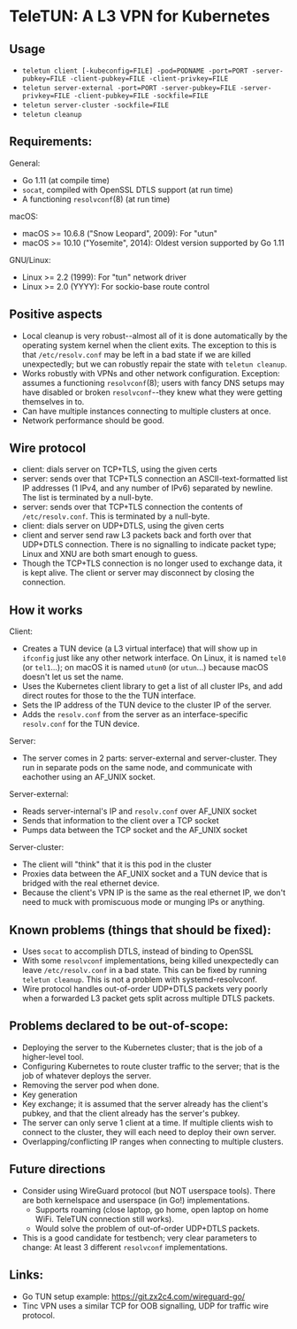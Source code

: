# TeleTUN: A L3 VPN for Kubernetes

## Usage

 - `teletun client [-kubeconfig=FILE] -pod=PODNAME -port=PORT -server-pubkey=FILE -client-pubkey=FILE -client-privkey=FILE`
 - `teletun server-external -port=PORT -server-pubkey=FILE -server-privkey=FILE -client-pubkey=FILE -sockfile=FILE`
 - `teletun server-cluster -sockfile=FILE`
 - `teletun cleanup`

## Requirements:

General:
 - Go 1.11 (at compile time)
 - `socat`, compiled with OpenSSL DTLS support (at run time)
 - A functioning `resolvconf`(8) (at run time)

macOS:
 - macOS >= 10.6.8 ("Snow Leopard", 2009): For "utun"
 - macOS >= 10.10 ("Yosemite", 2014): Oldest version supported by Go 1.11

GNU/Linux:
 - Linux >= 2.2 (1999): For "tun" network driver
 - Linux >= 2.0 (YYYY): For sockio-base route control

## Positive aspects

 - Local cleanup is very robust--almost all of it is done
   automatically by the operating system kernel when the client
   exits.  The exception to this is that `/etc/resolv.conf` may be
   left in a bad state if we are killed unexpectedly; but we can
   robustly repair the state with `teletun cleanup`.
 - Works robustly with VPNs and other network configuration.
   Exception: assumes a functioning `resolvconf`(8); users with fancy
   DNS setups may have disabled or broken `resolvconf`--they knew what
   they were getting themselves in to.
 - Can have multiple instances connecting to multiple clusters at
   once.
 - Network performance should be good.

## Wire protocol

 - client: dials server on TCP+TLS, using the given certs
 - server: sends over that TCP+TLS connection an ASCII-text-formatted
   list IP addresses (1 IPv4, and any number of IPv6) separated by
   newline.  The list is terminated by a null-byte.
 - server: sends over that TCP+TLS connection the contents of
   `/etc/resolv.conf`.  This is terminated by a null-byte.
 - client: dials server on UDP+DTLS, using the given certs
 - client and server send raw L3 packets back and forth over that
   UDP+DTLS connection.  There is no signalling to indicate packet
   type; Linux and XNU are both smart enough to guess.
 - Though the TCP+TLS connection is no longer used to exchange data,
   it is kept alive.  The client or server may disconnect by closing
   the connection.

## How it works

Client:

 - Creates a TUN device (a L3 virtual interface) that will show up in
   `ifconfig` just like any other network interface.  On Linux, it is
   named `tel0` (or `tel1`...); on macOS it is named `utun0` (or
   `utun`...) because macOS doesn't let us set the name.
 - Uses the Kubernetes client library to get a list of all cluster
   IPs, and add direct routes for those to the the TUN interface.
 - Sets the IP address of the TUN device to the cluster IP of the
   server.
 - Adds the `resolv.conf` from the server as an interface-specific
   `resolv.conf` for the TUN device.

Server:

 - The server comes in 2 parts: server-external and server-cluster.
   They run in separate pods on the same node, and communicate with
   eachother using an AF_UNIX socket.

Server-external:

 - Reads server-internal's IP and `resolv.conf` over AF_UNIX socket
 - Sends that information to the client over a TCP socket
 - Pumps data between the TCP socket and the AF_UNIX socket

Server-cluster:

 - The client will "think" that it is this pod in the cluster
 - Proxies data between the AF_UNIX socket and a TUN device that is
   bridged with the real ethernet device.
 - Because the client's VPN IP is the same as the real ethernet IP, we
   don't need to muck with promiscuous mode or munging IPs or
   anything.

## Known problems (things that should be fixed):

 - Uses `socat` to accomplish DTLS, instead of binding to OpenSSL
 - With some `resolvconf` implementations, being killed unexpectedly
   can leave `/etc/resolv.conf` in a bad state.  This can be fixed by
   running `teletun cleanup`.  This is not a problem with
   systemd-resolvconf.
 - Wire protocol handles out-of-order UDP+DTLS packets very poorly
   when a forwarded L3 packet gets split across multiple DTLS packets.

## Problems declared to be out-of-scope:

 - Deploying the server to the Kubernetes cluster; that is the job of
   a higher-level tool.
 - Configuring Kubernetes to route cluster traffic to the server; that
   is the job of whatever deploys the server.
 - Removing the server pod when done.
 - Key generation
 - Key exchange; it is assumed that the server already has the
   client's pubkey, and that the client already has the server's
   pubkey.
 - The server can only serve 1 client at a time.  If multiple clients
   wish to connect to the cluster, they will each need to deploy their
   own server.
 - Overlapping/conflicting IP ranges when connecting to multiple
   clusters.

## Future directions

 - Consider using WireGuard protocol (but NOT userspace tools).  There
   are both kernelspace and userspace (in Go!) implementations.
   * Supports roaming (close laptop, go home, open laptop on home
     WiFi.  TeleTUN connection still works).
   * Would solve the problem of out-of-order UDP+DTLS packets.
 - This is a good candidate for testbench; very clear parameters to
   change: At least 3 different `resolvconf` implementations.

## Links:

 - Go TUN setup example: https://git.zx2c4.com/wireguard-go/
 - Tinc VPN uses a similar TCP for OOB signalling, UDP for traffic
   wire protocol.

